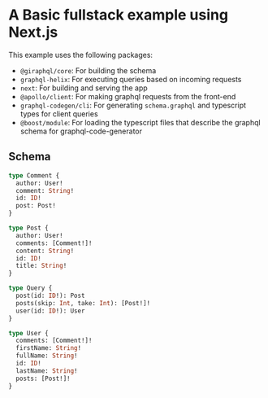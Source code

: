 # A Basic fullstack example using Next.js

This example uses the following packages:

- `@giraphql/core`: For building the schema
- `graphql-helix`: For executing queries based on incoming requests
- `next`: For building and serving the app
- `@apollo/client`: For making graphql requests from the front-end
- `graphql-codegen/cli`: For generating `schema.graphql` and typescript types for client queries
- `@boost/module`: For loading the typescript files that describe the graphql schema for
  graphql-code-generator

## Schema

```graphql
type Comment {
  author: User!
  comment: String!
  id: ID!
  post: Post!
}

type Post {
  author: User!
  comments: [Comment!]!
  content: String!
  id: ID!
  title: String!
}

type Query {
  post(id: ID!): Post
  posts(skip: Int, take: Int): [Post!]!
  user(id: ID!): User
}

type User {
  comments: [Comment!]!
  firstName: String!
  fullName: String!
  id: ID!
  lastName: String!
  posts: [Post!]!
}
```
